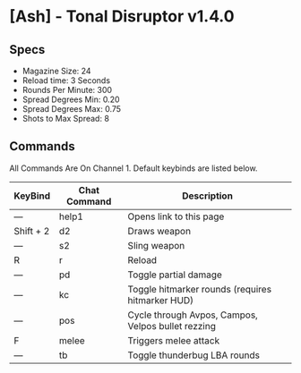 # [Ash] - Tonal Disruptor v1.4.0
## Specs
- Magazine Size: 24
- Reload time: 3 Seconds
- Rounds Per Minute: 300
- Spread Degrees Min: 0.20
- Spread Degrees Max: 0.75
- Shots to Max Spread: 8
  
## Commands
All Commands Are On Channel 1. Default keybinds are listed below.

| KeyBind      | Chat Command | Description                                                 
|--------------|--------------|-------------------------------------------------------------
| —            | help1        | Opens link to this page                                     
| Shift + 2    | d2           | Draws weapon                                                
| —            | s2           | Sling weapon                                                
| R            | r            | Reload                                                      
| —            | pd           | Toggle partial damage                                       
| —            | kc           | Toggle hitmarker rounds (requires hitmarker HUD)            
| —            | pos          | Cycle through Avpos, Campos, Velpos bullet rezzing         
| F            | melee        | Triggers melee attack                                                          
| —            | tb           | Toggle thunderbug LBA rounds                                      
